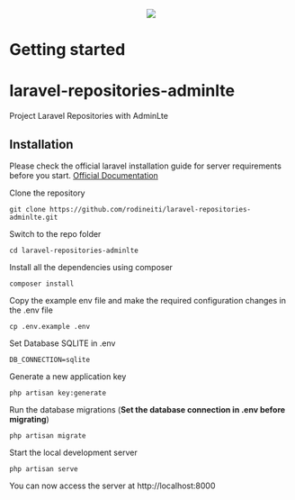 <p align="center"><img src="https://laravel.com/assets/img/components/logo-laravel.svg"></p>

# Getting started

# laravel-repositories-adminlte
Project Laravel Repositories with AdminLte

## Installation

Please check the official laravel installation guide for server requirements before you start. [Official Documentation](https://laravel.com/docs/6.0/installation#installation)


Clone the repository

    git clone https://github.com/rodineiti/laravel-repositories-adminlte.git

Switch to the repo folder

    cd laravel-repositories-adminlte

Install all the dependencies using composer

    composer install

Copy the example env file and make the required configuration changes in the .env file

    cp .env.example .env
    
Set Database SQLITE in .env

    DB_CONNECTION=sqlite

Generate a new application key

    php artisan key:generate

Run the database migrations (**Set the database connection in .env before migrating**)

    php artisan migrate

Start the local development server

    php artisan serve

You can now access the server at http://localhost:8000

